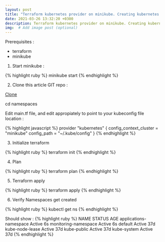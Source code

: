 ```yaml
---
layout: post
title: "Terraform kubernetes provider on minikube. Creating kubernetes namespaes"
date: 2021-03-26 13:32:20 +0300
description: Terraform kubernetes provider on minikube. Creating kubernetes namespaes
img:  # Add image post (optional)
---
```

Prerequisites : 

- terraform 
- minikube


1) Start minikube : 

{% highlight ruby %}
minikube start
{% endhighlight %}

2) Clone this article GIT repo : 

[Clone](https://github.com/advissor/terraform-minikube-helm-istio)

cd namespaces

Edit main.tf file, and edit appropiately to point to your kubeconfig file location :

{% highlight javascript %}
provider "kubernetes" {
  config_context_cluster   = "minikube"
  config_path = "~/.kube/config"
}
{% endhighlight %}


3) Initialize terraform 

{% highlight ruby %}
terraform init
{% endhighlight %}


4) Plan 

{% highlight ruby %}
terraform plan
{% endhighlight %}

5) Terraform apply 

{% highlight ruby %}
terraform apply
{% endhighlight %}


6) Verify Namespaces get created 

{% highlight ruby %}
kubectl get ns
{% endhighlight %}


Should show : 
{% highlight ruby %}
NAME                     STATUS   AGE
applications-namespace   Active   6s
monitoring-namespace     Active   6s
default                  Active   37d
kube-node-lease          Active   37d
kube-public              Active   37d
kube-system              Active   37d
{% endhighlight %}
